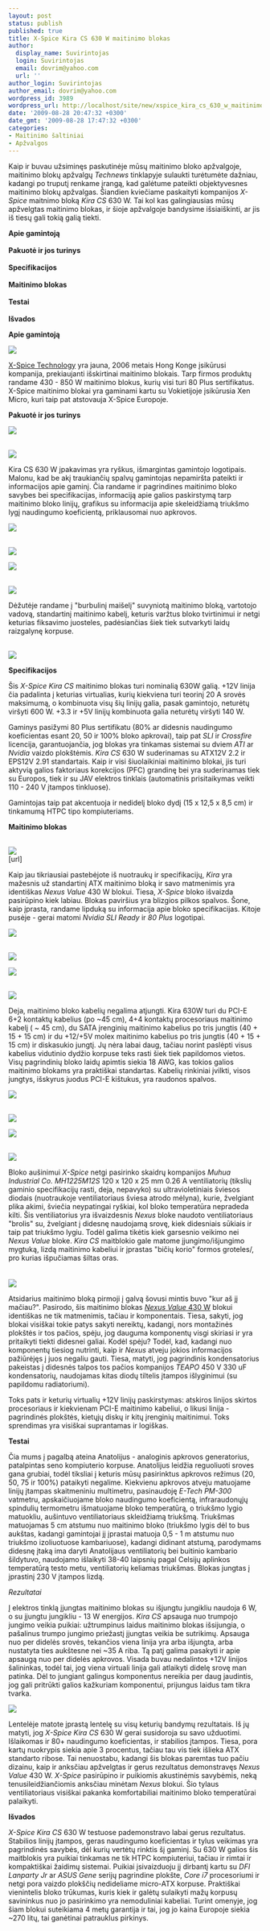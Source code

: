 ```yaml
---
layout: post
status: publish
published: true
title: X-Spice Kira CS 630 W maitinimo blokas
author:
  display_name: Suvirintojas
  login: Suvirintojas
  email: dovrim@yahoo.com
  url: ''
author_login: Suvirintojas
author_email: dovrim@yahoo.com
wordpress_id: 3989
wordpress_url: http://localhost/site/new/xspice_kira_cs_630_w_maitinimo_blokas/
date: '2009-08-28 20:47:32 +0300'
date_gmt: '2009-08-28 17:47:32 +0300'
categories:
- Maitinimo šaltiniai
- Apžvalgos
---
```

<p>Kaip ir buvau užsiminęs paskutinėje mūsų maitinimo bloko apžvalgoje, maitinimo blokų apžvalgų <i>Technews</i> tinklapyje sulaukti turėtumėte dažniau, kadangi po truputį renkame įrangą, kad galėtume pateikti objektyvesnes maitinimo blokų apžvalgas. Šiandien kviečiame paskaityti kompanijos <i>X-Spice</i> maitnimo bloką <i>Kira CS</i> 630 W. Tai kol kas galingiausias mūsų apžvelgtas maitinimo blokas, ir šioje apžvalgoje bandysime išsiaiškinti, ar jis iš tiesų gali tokią galią tiekti.</p>
<p><b>Apie gamintoją</b><br />
<br /><b>Pakuotė ir jos turinys</b><br />
<br /><b>Specifikacijos</b><br />
<br /><b>Maitinimo blokas</b><br />
<br /><b>Testai</b><br />
<br /><b>Išvados</b></p>
<p><b>Apie gamintoją</b></p>
<div class="imgright"><img src="http://svarke.technews.lt/xspice/xlogo.jpg"  /></div>
<p><a class="ns" href="http://www.x-spice.com/">X-Spice Technology</a> yra jauna, 2006 metais Hong Konge įsikūrusi kompanija, prekiaujanti išskirtinai maitinimo blokais. Tarp firmos produktų randame 430 - 850 W maitinimo blokus, kurių visi turi 80 Plus sertifikatus. X-Spice maitinimo blokai yra gaminami kartu su Vokietijoje įsikūrusia Xen Micro, kuri taip pat atstovauja X-Spice Europoje. </p>
<p><b>Pakuotė ir jos turinys</b></p>
<p><a class="ns" href="http://svarke.technews.lt/xspice/13.jpg">
<div class="imgright"><img src="http://svarke.technews.lt/xspice/s/13.jpg"  /></div>
<p></a><a class="ns" href="http://svarke.technews.lt/xspice/10.jpg"><br /><img src="http://svarke.technews.lt/xspice/s/10.jpg" /><br /></a></p>
<p>Kira CS 630 W įpakavimas yra ryškus, išmargintas gamintojo logotipais. Malonu, kad be akį traukiančių spalvų gamintojas nepamiršta pateikti ir informacijos apie gaminį. Čia randame ir pagrindines maitinimo bloko savybes bei specifikacijas, informaciją apie galios paskirstymą tarp maitinimo bloko linijų, grafikus su informacija apie skeleidžiamą triukšmo lygį naudingumo koeficientą, priklausomai nuo apkrovos.</p>
<p><a class="ns" href="http://svarke.technews.lt/xspice/14.jpg">
<div class="imgright"><img src="http://svarke.technews.lt/xspice/s/14.jpg"  /></div>
<p></a><a class="ns" href="http://svarke.technews.lt/xspice/15.jpg"><br /><img src="http://svarke.technews.lt/xspice/s/15.jpg" /><br /></a></p>
<p><a class="ns" href="http://svarke.technews.lt/xspice/16.jpg">
<div class="imgright"><img src="http://svarke.technews.lt/xspice/s/16.jpg"  /></div>
<p></a><a class="ns" href="http://svarke.technews.lt/xspice/17.jpg"><br /><img src="http://svarke.technews.lt/xspice/s/17.jpg" /><br /></a></p>
<p>Dėžutėje randame į "burbulinį maišelį" suvyniotą maitinimo bloką, vartotojo vadovą, standartinį maitinimo kabelį, keturis varžtus bloko tvirtinimui ir netgi keturias fiksavimo juosteles, padėsiančias šiek tiek sutvarkyti laidų raizgalynę korpuse.</p>
<p><a class="ns" href="http://svarke.technews.lt/xspice/1.jpg"><br /><img src="http://svarke.technews.lt/xspice/s/1.jpg" /><br /></a></p>
<p><b>Specifikacijos</b></p>
<p>Šis <i>X-Spice Kira CS</i> maitinimo blokas turi nominalią 630W galią. +12V linija čia padalinta į keturias virtualias, kurių kiekviena turi teorinį 20 A srovės maksimumą, o kombinuota visų šių linijų galia, pasak gamintojo, neturėtų viršyti 600 W. +3.3 ir +5V linijų kombinuota galia neturėtų viršyti 140 W.</p>
<p>Gaminys pasižymi 80 Plus sertifikatu (80% ar didesnis naudingumo koeficientas esant 20, 50 ir 100% bloko apkrovai), taip pat <i>SLI</i> ir <i>Crossfire</i> licencija, garantuojančia, jog blokas yra tinkamas sistemai su dviem <i>ATI</i> ar <i>Nvidia</i> vaizdo plokštėmis. <i>Kira CS</i> 630 W suderinamas su ATX12V 2.2 ir EPS12V 2.91 standartais. Kaip ir visi šiuolaikiniai maitinimo blokai, jis turi aktyvią galios faktoriaus korekcijos (PFC) grandinę bei yra suderinamas tiek su Europos, tiek ir su JAV elektros tinklais (automatinis prisitaikymas veikti 110 - 240 V įtampos tinkluose).</p>
<p>Gamintojas taip pat akcentuoja ir nedidelį bloko dydį (15 x 12,5 x 8,5 cm) ir tinkamumą HTPC tipo kompiuteriams.</p>
<p><b>Maitinimo blokas</b></p>
<p><a class="ns" href="http://svarke.technews.lt/xspice/2.jpg"><br /><img src="http://svarke.technews.lt/xspice/s/2.jpg" /><br /></a>[url]</p>
<p>Kaip jau tikriausiai pastebėjote iš nuotraukų ir specifikacijų, <i>Kira</i> yra mažesnis už standartinį ATX maitinimo bloką ir savo matmenimis yra identiškas <i>Nexus Value</i> 430 W blokui. Tiesa, <i>X-Spice</i> bloko išvaizda pasirūpino kiek labiau. Blokas paviršius yra blizgios pilkos spalvos. Šone, kaip įprasta, randame lipduką su informacija apie bloko specifikacijas. Kitoje pusėje - gerai matomi <i>Nvidia SLI Ready</i> ir <i>80 Plus</i> logotipai.</p>
<p><a class="ns" href="http://svarke.technews.lt/xspice/3.jpg">
<div class="imgright"><img src="http://svarke.technews.lt/xspice/s/3.jpg"  /></div>
<p></a><a class="ns" href="http://svarke.technews.lt/xspice/4.jpg"><br /><img src="http://svarke.technews.lt/xspice/s/4.jpg" /><br /></a></p>
<p><a class="ns" href="http://svarke.technews.lt/xspice/5.jpg">
<div class="imgright"><img src="http://svarke.technews.lt/xspice/s/5.jpg"  /></div>
<p></a><a class="ns" href="http://svarke.technews.lt/xspice/6.jpg"><br /><img src="http://svarke.technews.lt/xspice/s/6.jpg" /><br /></a></p>
<p>Deja, maitinimo bloko kabelių negalima atjungti. Kira 630W turi du PCI-E 6+2 kontaktų kabelius (po ~45 cm), 4+4 kontaktų procesoriaus maitinimo kabelį ( ~ 45 cm), du SATA įrenginių maitinimo kabelius po tris jungtis (40 + 15 + 15 cm) ir du +12/+5V molex maitinimo kabelius po tris jungtis (40 + 15 + 15 cm) ir diskasukio jungtį. Jų nėra labai daug, tačiau norint paslėpti visus kabelius vidutinio dydžio korpuse teks rasti šiek tiek papildomos vietos. Visų pagrindinių bloko laidų apimtis siekia 18 AWG, kas tokios galios maitinimo blokams yra praktiškai standartas. Kabelių rinkiniai įvilkti, visos jungtys, išskyrus juodus PCI-E kištukus, yra raudonos spalvos.</p>
<p><a class="ns" href="http://svarke.technews.lt/xspice/11.jpg">
<div class="imgright"><img src="http://svarke.technews.lt/xspice/s/11.jpg"  /></div>
<p></a><a class="ns" href="http://svarke.technews.lt/xspice/7.jpg"><br /><img src="http://svarke.technews.lt/xspice/s/7.jpg" /><br /></a></p>
<p><a class="ns" href="http://svarke.technews.lt/xspice/8.jpg">
<div class="imgright"><img src="http://svarke.technews.lt/xspice/s/8.jpg"  /></div>
<p></a><a class="ns" href="http://svarke.technews.lt/xspice/9.jpg"><br /><img src="http://svarke.technews.lt/xspice/s/9.jpg" /><br /></a></p>
<p>Bloko aušinimui <i>X-Spice</i> netgi pasirinko skaidrų kompanijos <i>Muhua Industrial Co. MH1225M12S</i> 120 x 120 x 25 mm 0.26 A ventiliatorių (tikslių gaminio specifikacijų rasti, deja, nepavyko) su ultravioletiniais šviesos diodais (nuotraukoje ventiliatoriaus šviesa atrodo mėlyna), kurie, žvelgiant plika akimi, šviečia neypatingai ryškiai, kol bloko temperatūra nepradeda kilti. Šis ventiliatorius yra išvaizdesnis <i>Nexus</i> bloke naudoto ventiliatoriaus "brolis" su, žvelgiant į didesnę naudojamą srovę, kiek didesniais sūkiais ir taip pat triukšmo lygiu. Todėl galima tikėtis kiek garsesnio veikimo nei <i>Nexus Value</i> bloke. <i>Kira CS</i> maitblokio gale matome įjungimo/išjungimo mygtuką, lizdą maitinimo kabeliui ir įprastas "bičių korio" formos groteles/, pro kurias išpučiamas šiltas oras.<br />
<br /><a class="ns" href="http://svarke.technews.lt/xspice/12.jpg"><br /><img src="http://svarke.technews.lt/xspice/s/12.jpg" /><br /></a></p>
<p>Atsidarius maitinimo bloką pirmoji į galvą šovusi mintis buvo "kur aš jį mačiau?". Pasirodo, šis maitinimo blokas <a class="ns" href="http://www.technews.lt/naujiena/n/a/Nexus_Value_430_W_maitinimo_blokas.html"><i>Nexus Value</i> 430 W</a> blokui identiškas ne tik matmenimis, tačiau ir komponentais. Tiesa, sakyti, jog blokai visiškai tokie patys sakyti nereiktų, kadangi, nors montažinės plokštės ir tos pačios, spėju, jog dauguma komponentų visgi skiriasi ir yra pritaikyti tiekti didesnei galiai. Kodėl spėju? Todėl, kad, kadangi nuo komponentų tiesiog nutrinti, kaip ir <i>Nexus</i> atveju jokios informacijos pažiūrėjęs į juos negaliu gauti.  Tiesa, matyti, jog pagrindinis kondensatorius pakeistas į didesnės talpos tos pačios kompanijos <i>TEAPO</i> 450 V 330 uF kondensatorių, naudojamas kitas diodų tiltelis įtampos išlyginimui (su papildomu radiatoriumi).</p>
<p>Toks pats ir keturių virtualių +12V linijų paskirstymas: atskiros linijos skirtos procesoriaus ir kiekvienam PCI-E maitinimo kabeliui, o likusi linija - pagrindinės plokštės, kietųjų diskų ir kitų įrenginių maitinimui. Toks sprendimas yra visiškai suprantamas ir logiškas.</p>
<p><b>Testai</b></p>
<p>Čia mums į pagalbą ateina Anatolijus - analoginis apkrovos generatorius, patalpintas seno kompiuterio korpuse. Anatolijus leidžia reguoliuoti sroves gana grubiai, todėl tiksliai į keturis mūsų pasirinktus apkrovos režimus (20, 50, 75 ir 100%) pataikyti negalime. Kiekvienu apkrovos atveju matuojame linijų įtampas skaitmeniniu multimetru, pasinaudoję <i>E-Tech PM-300</i> vatmetru, apskaičiuojame bloko naudingumo koeficientą, infraraudonųjų spindulių termometru išmatuojame bloko temperatūrą, o triukšmo lygio matuokliu, aušintuvo ventiliatoriaus skleidžiamą triukšmą. Triukšmas matuojamas 5 cm atstumu nuo maitinimo bloko (triukšmo lygis dėl to bus aukštas, kadangi gamintojai jį įprastai matuoja 0,5 - 1 m atstumu nuo triukšmo izoliuotuose kambariuose), kadangi didinant atstumą, parodymams didesnę įtaką ima daryti Anatolijaus ventiliatorių bei buitinio kambario šildytuvo, naudojamo išlaikyti 38-40 laipsnių pagal Celsijų aplinkos temperatūrą testo metu, ventiliatorių keliamas triukšmas. Blokas jungtas į įprastinį 230 V įtampos lizdą.</p>
<p><i>Rezultatai</i></p>
<p>Į elektros tinklą įjungtas maitinimo blokas su išjungtu jungikliu naudoja 6 W, o su įjungtu jungikliu - 13 W energijos. <i>Kira CS</i> apsauga nuo trumpojo jungimo veikia puikiai: užtrumpinus laidus maitinimo blokas išsijungia, o pašalinus trumpo jungimo priežastį įjungtas veikia be sutrikimų. Apsauga nuo per didelės srovės, tekančios viena linija yra arba išjungta, arba nustatyta ties aukštesne nei ~35 A riba. Tą patį galima pasakyti ir apie apsaugą nuo per didelės apkrovos. Visada buvau nedalintos +12V linijos šalininkas, todėl tai, jog viena virtuali linija gali atlaikyti didelę srovę man patinka. Dėl to jungiant galingus komponentus nereikia per daug jaudintis, jog gali pritrūkti galios kažkuriam komponentui, prijungus laidus tam tikra tvarka.</p>
<p><img src="http://svarke.technews.lt/xspice/results.png" /></p>
<p>Lentelėje matote įprastą lentelę su visų keturių bandymų rezultatais. Iš jų matyti, jog <i>X-Spice Kira CS</i> 630 W gerai susidoroja su savo užduotimi. Išlaikomas ir 80+ naudingumo koeficientas, ir stabilios įtampos. Tiesa, pora kartų nuokrypis siekia apie 3 procentus, tačiau tau vis tiek išlieka ATX standarto ribose. Tai nenuostabu, kadangi šis blokas paremtas tuo pačiu dizainu, kaip ir anksčiau apžvelgtas ir gerus rezultatus demonstravęs <i>Nexus Value</i> 430 W. <i>X-Spice</i> pasirūpino ir puikiomis akustinėmis savybėmis, neką tenusileidžiančiomis anksčiau minėtam <i>Nexus</i> blokui. Šio tylaus ventiliatoriaus visiškai pakanka komfortabiliai maitinimo bloko temperatūrai palaikyti.</p>
<p><b>Išvados</b></p>
<p><i>X-Spice Kira CS</i> 630 W testuose pademonstravo labai gerus rezultatus. Stabilios linijų įtampos, geras naudingumo koeficientas ir tylus veikimas yra pagrindinės savybės, dėl kurių vertėtų rinktis šį gaminį. Su 630 W galios šis maitblokis yra puikiai tinkamas ne tik HTPC kompiuteriui, tačiau ir rimtai ir kompaktiškai žaidimų sistemai. Puikiai įsivaizduoju jį dirbantį kartu su <i>DFI Lanparty Jr</i> ar <i>ASUS Gene</i> serijų pagrindine plokšte, <i>Core i7</i> procesoriumi ir netgi pora vaizdo plokščių nedideliame micro-ATX korpuse. Praktiškai vienintelis bloko trūkumas, kuris kiek ir galėtų sulaikyti mažų korpusų savininkus nuo jo pasirinkimo yra nemoduliniai kabeliai. Turint omenyje, jog šiam blokui suteikiama 4 metų garantija ir tai, jog jo kaina Europoje siekia ~270 litų, tai ganėtinai patrauklus pirkinys.</p>
